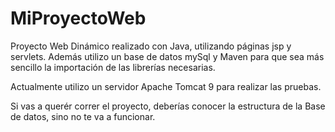 # MiProyectoWeb
Proyecto Web Dinámico realizado con Java, utilizando páginas jsp y servlets.
Además utilizo un base de datos mySql y Maven para que sea más sencillo la importación de las librerías necesarias.

Actualmente utilizo un servidor Apache Tomcat 9 para realizar las pruebas.

Si vas a querér correr el proyecto, deberías conocer la estructura de la Base de datos, sino no te va a funcionar.
